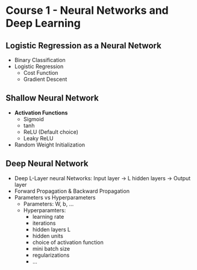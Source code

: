 # Course 1 - Neural Networks and Deep Learning
## Logistic Regression as a Neural Network
* Binary Classification
* Logistic Regression
    * Cost Function
    * Gradient Descent

## Shallow Neural Network
* **Activation Functions**
    * Sigmoid
    * tanh
    * ReLU (Default choice)
    * Leaky ReLU
* Random Weight Initialization

## Deep Neural Network
* Deep L-Layer neural Networks: Input layer -> L hidden layers -> Output layer
* Forward Propagation & Backward Propagation
* Parameters vs Hyperparameters
    * Parameters: W, b, ...
    * Hyperparamters:
        * learning rate
        * iterations
        * hidden layers L
        * hidden units
        * choice of activation function
        * mini batch size
        * regularizations
        * ...
